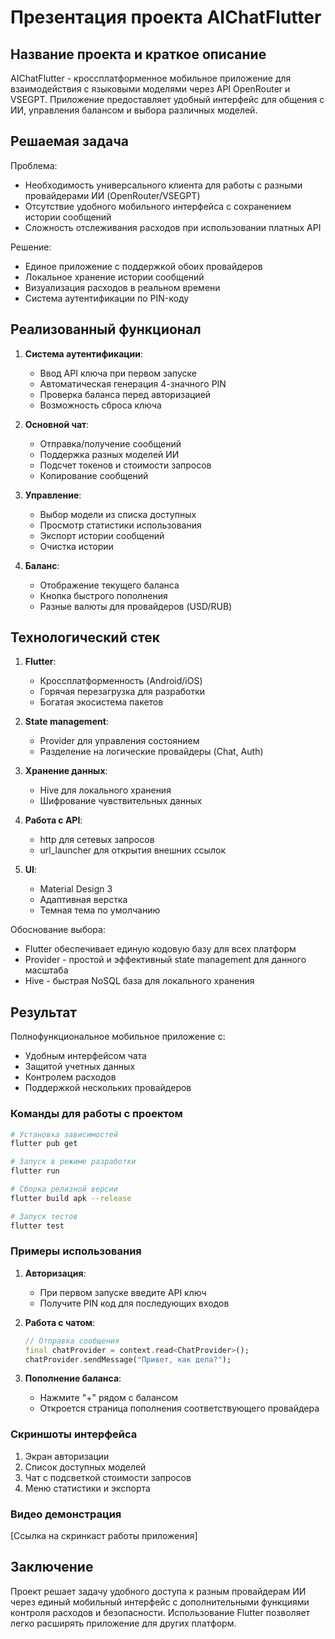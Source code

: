 # Презентация проекта AIChatFlutter

## Название проекта и краткое описание
AIChatFlutter - кроссплатформенное мобильное приложение для взаимодействия с языковыми моделями через API OpenRouter и VSEGPT. Приложение предоставляет удобный интерфейс для общения с ИИ, управления балансом и выбора различных моделей.

## Решаемая задача
Проблема:
- Необходимость универсального клиента для работы с разными провайдерами ИИ (OpenRouter/VSEGPT)
- Отсутствие удобного мобильного интерфейса с сохранением истории сообщений
- Сложность отслеживания расходов при использовании платных API

Решение:
- Единое приложение с поддержкой обоих провайдеров
- Локальное хранение истории сообщений
- Визуализация расходов в реальном времени
- Система аутентификации по PIN-коду

## Реализованный функционал
1. **Система аутентификации**:
   - Ввод API ключа при первом запуске
   - Автоматическая генерация 4-значного PIN
   - Проверка баланса перед авторизацией
   - Возможность сброса ключа

2. **Основной чат**:
   - Отправка/получение сообщений
   - Поддержка разных моделей ИИ
   - Подсчет токенов и стоимости запросов
   - Копирование сообщений

3. **Управление**:
   - Выбор модели из списка доступных
   - Просмотр статистики использования
   - Экспорт истории сообщений
   - Очистка истории

4. **Баланс**:
   - Отображение текущего баланса
   - Кнопка быстрого пополнения
   - Разные валюты для провайдеров (USD/RUB)

## Технологический стек
1. **Flutter**:
   - Кроссплатформенность (Android/iOS)
   - Горячая перезагрузка для разработки
   - Богатая экосистема пакетов

2. **State management**:
   - Provider для управления состоянием
   - Разделение на логические провайдеры (Chat, Auth)

3. **Хранение данных**:
   - Hive для локального хранения
   - Шифрование чувствительных данных

4. **Работа с API**:
   - http для сетевых запросов
   - url_launcher для открытия внешних ссылок

5. **UI**:
   - Material Design 3
   - Адаптивная верстка
   - Темная тема по умолчанию

Обоснование выбора:
- Flutter обеспечивает единую кодовую базу для всех платформ
- Provider - простой и эффективный state management для данного масштаба
- Hive - быстрая NoSQL база для локального хранения

## Результат
Полнофункциональное мобильное приложение с:
- Удобным интерфейсом чата
- Защитой учетных данных
- Контролем расходов
- Поддержкой нескольких провайдеров

### Команды для работы с проектом
```bash
# Установка зависимостей
flutter pub get

# Запуск в режиме разработки
flutter run

# Сборка релизной версии
flutter build apk --release

# Запуск тестов
flutter test
```

### Примеры использования
1. **Авторизация**:
   - При первом запуске введите API ключ
   - Получите PIN код для последующих входов

2. **Работа с чатом**:
   ```dart
   // Отправка сообщения
   final chatProvider = context.read<ChatProvider>();
   chatProvider.sendMessage("Привет, как дела?");
   ```

3. **Пополнение баланса**:
   - Нажмите "+" рядом с балансом
   - Откроется страница пополнения соответствующего провайдера

### Скриншоты интерфейса
1. Экран авторизации
2. Список доступных моделей
3. Чат с подсветкой стоимости запросов
4. Меню статистики и экспорта

### Видео демонстрация
[Ссылка на скринкаст работы приложения]

## Заключение
Проект решает задачу удобного доступа к разным провайдерам ИИ через единый мобильный интерфейс с дополнительными функциями контроля расходов и безопасности. Использование Flutter позволяет легко расширять приложение для других платформ.
